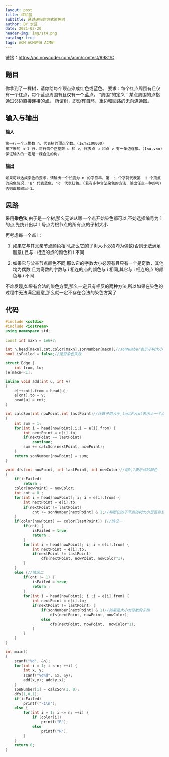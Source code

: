 ```yaml
---
layout: post
title: 红和蓝
subtitle: 通过递归的方式染色树
author: BY 水蓝
date: 2021-02-20
header-img: img/st4.png
catalog: true
tags: ACM ACM递归 ACM树
---
```


链接：https://ac.nowcoder.com/acm/contest/9981/C
## 题目
你拿到了一棵树，请你给每个顶点染成红色或蓝色。
要求：每个红点周围有且仅有一个红点，每个蓝点周围有且仅有一个蓝点。
“周围”的定义：某点周围的点指通过邻边直接连接的点。
所谓树，即没有自环、重边和回路的无向连通图。

## 输入与输出
#### 输入
```text
第一行一个正整数 n，代表树的顶点个数。(1≤n≤100000)
接下来的 n-1 行，每行两个正整数 u 和 v，代表点 u 和点 v 有一条边连接。(1≤u,v≤n)
保证输入的一定是一棵合法的树。
```
#### 输出
```text
如果可以达成染色的要求，请输出一个长度为 n 的字符串，第  i 个字符代表第  i 个顶点的染色情况，'B' 代表蓝色，'R' 代表红色。（若有多种合法染色的方法，输出任意一种即可）
否则直接输出-1。
```

## 思路
采用**染色法**,由于是一个树,那么无论从哪一个点开始染色都可以,不妨选择编号为 1 的点,先统计出以 1 号点为根节点的所有点的子树大小

再考虑每一个点 i :
1. 如果它与其父亲节点颜色相同,那么它的子树大小必须均为偶数(否则无法满足题意),且与 i 相连的点的颜色和 i 不同

2. 如果它与父亲节点颜色不同,那么它的字数大小必须有且只有一个是奇数，其他均为偶数,且为奇数的字数与 i 相连的点的颜色与 i 相同,其它与 i 相连的点
   的颜色与 i 不同

不难发现,如果有合法的染色方案,那么一定只有相反的两种方法,所以如果在染色的过程中无法满足题意,那么就一定不存在合法的染色方案了

## 代码
```cpp
#include <cstdio>
#include <iostream>
using namespace std;

const int maxn = 1e6+7;

int n,head[maxn],cnt,color[maxn],sonNumber[maxn];//sonNumber表示子树大小
bool isFailed = false;//是否染色失败

struct Edge {
    int from, to;
}e[maxn<<1];

inline void add(int u, int v)
{
    e[++cnt].from = head[u];
    e[cnt].to = v;
    head[u] = cnt;
}

int calcSon(int nowPoint,int lastPoint)//计算子树大小,lastPoint表示上一个点
{
    int sum = 1;
    for(int i = head[nowPoint];i;i = e[i].from) {
        int nextPoint = e[i].to;
        if(nextPoint == lastPoint)
            continue;
        sum += calcSon(nextPoint, nowPoint);
    }
    return sonNumber[nowPoint] = sum;
}

void dfs(int nowPoint, int lastPoint, int nowColor)//用0,1表示点的颜色
{
    if(isFailed)
        return ;
    color[nowPoint] = nowColor;
    int cnt = 0 ;
    for(int i = head[nowPoint]; i; i = e[i].from) {
        int nextPoint = e[i].to;
        if(nextPoint != lastPoint)
            cnt += sonNumber[nextPoint] & 1;//判断它的子节点的树大小是否有且只有一个奇数
    }
    if(color[nowPoint] == color[lastPoint]) {//情况一
        if(cnt) {
            isFailed = true;
            return ;
        }
        for(int i = head[nowPoint]; i; i = e[i].from) {
            int nextPoint = e[i].to;
            if(nextPoint != lastPoint)
                dfs(nextPoint, nowPoint, nowColor^1);
        }
    }
    else {//情况二
        if(cnt != 1) {
            isFailed = true;
            return ;
        }
        for(int i = head[nowPoint]; i ;i = e[i].from) {
            int nextPoint = e[i].to;
            if(nextPoint != lastPoint) {
                if(sonNumber[nextPoint] & 1)//如果是大小为奇数的子树
                    dfs(nextPoint, nowPoint, nowColor);
                else
                    dfs(nextPoint, nowPoint,  nowColor^1);
            }
        }
    }
}

int main()
{
    scanf("%d", &n);
    for(int i = 1; i < n; ++i) {
        int x, y;
        scanf("%d%d", &x, &y);
        add(x,y); add(y,x);
    }
    sonNumber[1] = calcSon(1, 0);
    dfs(1,0,1);
    if(isFailed)
        printf("-1\n");
    else {
        for(int i = 1; i <= n; ++i) {
            if (color[i])
                printf("B");
            else
                printf("R");
        }
    }
    return 0;
}
```
